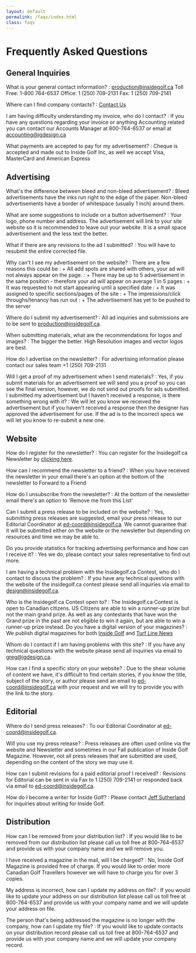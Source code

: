 ```yaml
---
layout: default
permalink: /faqs/index.html
class: faqs
---
```


# Frequently Asked Questions

## General Inquiries

What is your general contact information?
: production@insidegolf.ca Toll Free: 1-800 764-6537 Office: 1 (250) 709-2131 Fax: 1 (250) 709-2141

Where can I find company contacts?
: [Contact Us](/contact)

I am having difficulty understanding my invoice, who do I contact?
: If you have any questions regarding your invoice or anything Accounting related you can contact our Accounts Manager at 800-764-6537 or email at [accounting@igdesign.ca](mailto:accounting@igdesign.ca)

What payments are accepted to pay for my advertisement?
: Cheque is accepted and made out to Inside Golf Inc, as well we accept Visa, MasterCard and American Express


## Advertising

What's the difference between bleed and non-bleed advertisement?
: Bleed advertisements have the inks run right to the edge of the paper. Non-bleed advertisements have a border of whitespace (usually 1 inch) around them.

What are some suggestions to include on a button advertisement?
: Your logo, phone number and address. The advertisement will link to your site website so it is recommended to leave out your website. It is a small space advertisement and the less text the better.

What if there are any revisions to the ad I submitted?
: You will have to resubmit the entire corrected file.

Why can't I see my advertisement on the website?
: There are a few reasons this could be
: + All add spots are shared with others, your ad will not always appear on the page.
: + There may be up to 5 advertisement in the same position - therefore your ad will appear on average 1 in 5 pages
: + It was requested to not start appearing until a specified date
: + It was assigned to specific sections/pages of the site
: + The impressions/click throughs/tenancy has run out
: + The advertisement has yet to be pushed to the server

Where do I submit my advertisement?
: All ad inquiries and submissions are to be sent to production@insidegolf.ca.

When submitting materials, what are the recommendations for logos and images?
: The bigger the better. High Resolution images and vector logos are best.

How do I advertise on the newsletter?
: For advertising information please contact our sales team +1 (250) 709-2131

Will I get a proof of my advertisement when I send materials?
: Yes, if you submit materials for an advertisement we will send you a proof so you can see the final version, however, we do not send out proofs for ads submitted.
I submitted my advertisement but I haven't received a response, is there something wrong with it?
: We will let you know we received the advertisement but if you haven't received a response then the designer has approved the advertisement for use. If the ad is to the incorrect specs we will let you know to re-submit a new one.


## Website

How do I register for the newsletter?
: You can register for the Insidegolf.ca Newsletter by [clicking here](http://insidegolf.us1.list-manage.com/subscribe?u=37316127fe27dae1eba7bf1b4&id=bebf21b52b).

How can I recommend the newsletter to a friend?
: When you have received the newsletter in your email there's an option at the bottom of the newsletter to Forward to a Friend

How do I unsubscribe from the newsletter?
: At the bottom of the newsletter email there's an option to 'Remove me from this List'

Can I submit a press release to be included on the website?
: Yes, submitting press releases are suggested, email your press release to our Editorial Coordinator at ed-coord@insidegolf.ca. We cannot guarantee that it will be submitted either on the website or the newsletter but depending on resources and time we may be able to.

Do you provide statistics for tracking advertising performance and how can I receive it?
: Yes we do, please contact your sales representative to find out more.

I am having a technical problem with the Insidegolf.ca Contest, who do I contact to discuss the problem?
: If you have any technical questions with the website of the insidegolf.ca contest please send all inquiries via email to design@insidegolf.ca.

Who is the Insidegolf.ca Contest open to?
: The Insidegolf.ca Contest is open to Canadian citizens. US Citizens are able to win a runner-up prize but not the main grand prize. As well as any contestants that have won the Grand prize in the past are not eligible to win it again, but are able to win a runner-up prize instead.
Do you have a digital version of your magazines?
: We publish digital magazines for both [Inside Golf](/ig) and [Turf Line News](/wcta)

Whom do I contact if I am having problems with this site?
: If you have any technical questions with the website please send all inquiries via email to [greg@igdesign.ca](mailto:greg@igdesign.ca).

How can I find a specific story on your website?
: Due to the shear volume of content we have, it's difficult to find certain stories, if you know the title, subject of the story, or author please send an email to ed-coord@insidegolf.ca with your request and we will try to provide you with the link to the story.


## Editorial

Where do I send press releases?
: To our Editorial Coordinator at [ed-coord@insidegolf.ca](mailto:ed-coord@insidegolf.ca).

Will you use my press release?
: Press releases are often used online via the website and Newsletter and sometimes in our Fall publication of Inside Golf Magazine. However, not all press releases that are submitted are used, depending on the content of the story we may use it.

How can I submit revisions for a paid editorial proof I received?
: Revisions for Editorial can be sent in via Fax to 1 (250) 709-2141 or responded back via email to [ed-coord@insidegolf.ca](mailto:ed-coord@insidegolf.ca).

How do I become a writer for Inside Golf?
: Please contact [Jeff Sutherland](mailto:jeff@igdesign.ca) for inquiries about writing for Inside Golf.


## Distribution

How can I be removed from your distribution list?
: If you would like to be removed from our distribution list please call us toll free at 800-764-6537 and provide us with your company name and we will remove you.

I have received a magazine in the mail, will I be charged?
: No, Inside Golf Magazine is provided free of charge. If you would like to order more Canadian Golf Travellers however we will have to charge you for over 3 copies.

My address is incorrect, how can I update my address on file?
: If you would like to update your address on our distribution list please call us toll free at 800-764-6537 and provide us with your company name and we will update your address on file.

The person that's being addressed the magazine is no longer with the company, how can I update my file?
: If you would like to update contacts on your distribution record please call us toll free at 800-764-6537 and provide us with your company name and we will update your company record.